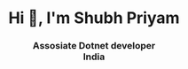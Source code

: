 <h1 align="center">Hi 👋, I'm Shubh Priyam</h1>
<h3 align="center">Assosiate Dotnet developer<br>India</h3>




